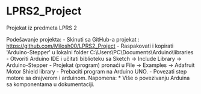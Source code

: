# LPRS2_Project
Projekat iz predmeta LPRS 2


Podešavanje projekta:
	- Skinuti sa GitHub-a projekat : https://github.com/Milosh00/LPRS2_Project
	- Raspakovati i kopirati 'Arduino-Stepper' u lokalni folder C:\Users\PC\Documents\Arduino\libraries
	- Otvoriti Arduino IDE i učitati biblioteku sa Sketch -> Include Library -> Arduino-Stepper
	- Projekat (program) pronaći u File -> Examples -> Adafruit Motor Shield library
	- Prebaciti program na Arduino UNO.
	- Povezati step motore sa drajverom i arduinom.
Napomena:
	* Više o povezivanju Arduina sa komponentama u dokumentaciji.

